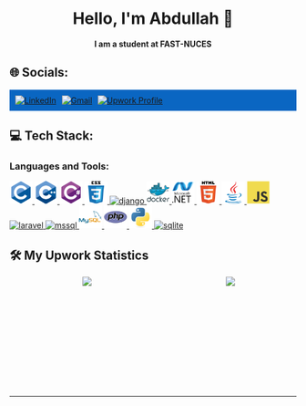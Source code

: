 <h1 align="center">
  Hello, I'm Abdullah 👋
</h1>
<p align="center">
  <strong>I am a student at FAST-NUCES</strong>
</p>


## 🌐 Socials:

<div style="background-color:#0A66C2; padding:10px; display: flex; align-items: center;">
    <!-- LinkedIn -->
    <a href="https://linkedin.com/in/abdullah-awan-4778951aa" target="blank">
        <img src="https://github.com/abawan7/abawan7/assets/96500932/df5ff5ea-2797-45f7-b06b-49ea547b2796" alt="LinkedIn" style="height: 40px; width: 40px; margin-right: 10px;">
    </a>
    <!-- Email -->
    <a href="mailto:mlkabawan336@gmail.com" target="blank">
        <img src="https://github.com/abawan7/abawan7/assets/96500932/ebb69f07-2c04-432b-8752-5838daa0c426" alt="Gmail" style="height: 40px; width: 40px; margin-right: 10px;">
    </a>
    <!-- Upwork -->
    <a href="https://www.upwork.com/freelancers/~013098ff39d9313d32" target="blank">
        <img src="https://github.com/abawan7/abawan7/assets/96500932/03319905-f3ec-47df-adba-4171885a13cc" alt="Upwork Profile" style="height: 40px; width: 40px;">
    </a>
</div>


## 💻 Tech Stack:
<h3 align="left">Languages and Tools:</h3>
<p align="left"> <a href="https://www.cprogramming.com/" target="_blank" rel="noreferrer"> <img src="https://raw.githubusercontent.com/devicons/devicon/master/icons/c/c-original.svg" alt="c" width="40" height="40"/> </a> <a href="https://www.w3schools.com/cpp/" target="_blank" rel="noreferrer"> <img src="https://raw.githubusercontent.com/devicons/devicon/master/icons/cplusplus/cplusplus-original.svg" alt="cplusplus" width="40" height="40"/> </a> <a href="https://www.w3schools.com/cs/" target="_blank" rel="noreferrer"> <img src="https://raw.githubusercontent.com/devicons/devicon/master/icons/csharp/csharp-original.svg" alt="csharp" width="40" height="40"/> </a> <a href="https://www.w3schools.com/css/" target="_blank" rel="noreferrer"> <img src="https://raw.githubusercontent.com/devicons/devicon/master/icons/css3/css3-original-wordmark.svg" alt="css3" width="40" height="40"/> </a> <a href="https://www.djangoproject.com/" target="_blank" rel="noreferrer"> <img src="https://cdn.worldvectorlogo.com/logos/django.svg" alt="django" width="40" height="40"/> </a> <a href="https://www.docker.com/" target="_blank" rel="noreferrer"> <img src="https://raw.githubusercontent.com/devicons/devicon/master/icons/docker/docker-original-wordmark.svg" alt="docker" width="40" height="40"/> </a> <a href="https://dotnet.microsoft.com/" target="_blank" rel="noreferrer"> <img src="https://raw.githubusercontent.com/devicons/devicon/master/icons/dot-net/dot-net-original-wordmark.svg" alt="dotnet" width="40" height="40"/> </a> <a href="https://www.w3.org/html/" target="_blank" rel="noreferrer"> <img src="https://raw.githubusercontent.com/devicons/devicon/master/icons/html5/html5-original-wordmark.svg" alt="html5" width="40" height="40"/> </a> <a href="https://www.java.com" target="_blank" rel="noreferrer"> <img src="https://raw.githubusercontent.com/devicons/devicon/master/icons/java/java-original.svg" alt="java" width="40" height="40"/> </a> <a href="https://developer.mozilla.org/en-US/docs/Web/JavaScript" target="_blank" rel="noreferrer"> <img src="https://raw.githubusercontent.com/devicons/devicon/master/icons/javascript/javascript-original.svg" alt="javascript" width="40" height="40"/> </a> <a href="https://laravel.com/" target="_blank" rel="noreferrer"> <img src="https://upload.wikimedia.org/wikipedia/commons/thumb/9/9a/Laravel.svg/1969px-Laravel.svg.png" alt="laravel" width="40" height="40"/> </a> <a href="https://www.microsoft.com/en-us/sql-server" target="_blank" rel="noreferrer"> <img src="https://www.svgrepo.com/show/303229/microsoft-sql-server-logo.svg" alt="mssql" width="40" height="40"/> </a> <a href="https://www.mysql.com/" target="_blank" rel="noreferrer"> <img src="https://raw.githubusercontent.com/devicons/devicon/master/icons/mysql/mysql-original-wordmark.svg" alt="mysql" width="40" height="40"/> </a> <a href="https://www.php.net" target="_blank" rel="noreferrer"> <img src="https://raw.githubusercontent.com/devicons/devicon/master/icons/php/php-original.svg" alt="php" width="40" height="40"/> </a> <a href="https://www.python.org" target="_blank" rel="noreferrer"> <img src="https://raw.githubusercontent.com/devicons/devicon/master/icons/python/python-original.svg" alt="python" width="40" height="40"/> </a> <a href="https://www.sqlite.org/" target="_blank" rel="noreferrer"> <img src="https://www.vectorlogo.zone/logos/sqlite/sqlite-icon.svg" alt="sqlite" width="40" height="40"/> </a> </p>


## 🛠️ My Upwork Statistics
<div style="display: flex; justify-content: space-around; align-items: center;">
  <img src="https://github-readme-stats.vercel.app/api?username=abawan7&theme=tokyonight&hide_border=false&include_all_commits=false&count_private=false" style="height: 195px; margin-left: 20px; margin-right: 20px;" />
  <img src="https://github-readme-stats.vercel.app/api/top-langs/?username=abawan7&theme=tokyonight&hide_border=false&include_all_commits=false&count_private=false&layout=compact" style="height: 195px;" />
</div>



---


<!-- Proudly created with GPRM ( https://gprm.itsvg.in ) -->
